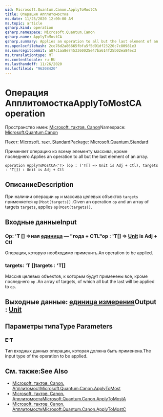 ```yaml
---
uid: Microsoft.Quantum.Canon.ApplyToMostCA
title: Операция Апплитомостка
ms.date: 11/25/2020 12:00:00 AM
ms.topic: article
qsharp.kind: operation
qsharp.namespace: Microsoft.Quantum.Canon
qsharp.name: ApplyToMostCA
qsharp.summary: Applies an operation to all but the last element of an array.
ms.openlocfilehash: 2ce76d2a86665fbfa5f5d91df23220c7c80981e3
ms.sourcegitcommit: a87c1aa8e7453360025e47ba614f25b02ea84ec3
ms.translationtype: MT
ms.contentlocale: ru-RU
ms.lasthandoff: 11/26/2020
ms.locfileid: "96208420"
---
```

# <a name="applytomostca-operation"></a><span data-ttu-id="a7862-102">Операция Апплитомостка</span><span class="sxs-lookup"><span data-stu-id="a7862-102">ApplyToMostCA operation</span></span>

<span data-ttu-id="a7862-103">Пространство имен: [Microsoft. тактов. Canon](xref:Microsoft.Quantum.Canon)</span><span class="sxs-lookup"><span data-stu-id="a7862-103">Namespace: [Microsoft.Quantum.Canon](xref:Microsoft.Quantum.Canon)</span></span>

<span data-ttu-id="a7862-104">Пакет: [Microsoft. такт. Standard](https://nuget.org/packages/Microsoft.Quantum.Standard)</span><span class="sxs-lookup"><span data-stu-id="a7862-104">Package: [Microsoft.Quantum.Standard](https://nuget.org/packages/Microsoft.Quantum.Standard)</span></span>


<span data-ttu-id="a7862-105">Применяет операцию ко всему элементу массива, кроме последнего.</span><span class="sxs-lookup"><span data-stu-id="a7862-105">Applies an operation to all but the last element of an array.</span></span>

```qsharp
operation ApplyToMostCA<'T> (op : ('T[] => Unit is Adj + Ctl), targets : 'T[]) : Unit is Adj + Ctl
```


## <a name="description"></a><span data-ttu-id="a7862-106">Описание</span><span class="sxs-lookup"><span data-stu-id="a7862-106">Description</span></span>

<span data-ttu-id="a7862-107">При наличии операции `op` и массива целевых объектов `targets` применяется `op(Most(targets))` .</span><span class="sxs-lookup"><span data-stu-id="a7862-107">Given an operation `op` and an array of targets `targets`, applies `op(Most(targets))`.</span></span>

## <a name="input"></a><span data-ttu-id="a7862-108">Входные данные</span><span class="sxs-lookup"><span data-stu-id="a7862-108">Input</span></span>

### <a name="op--t--unit--is-adj--ctl"></a><span data-ttu-id="a7862-109">Op: 'T [] =>ная [единица](xref:microsoft.quantum.lang-ref.unit)  — "года + CTL"</span><span class="sxs-lookup"><span data-stu-id="a7862-109">op : 'T[] => [Unit](xref:microsoft.quantum.lang-ref.unit)  is Adj + Ctl</span></span>

<span data-ttu-id="a7862-110">Операция, которую необходимо применить.</span><span class="sxs-lookup"><span data-stu-id="a7862-110">An operation to be applied.</span></span>


### <a name="targets--t"></a><span data-ttu-id="a7862-111">targets: 'T []</span><span class="sxs-lookup"><span data-stu-id="a7862-111">targets : 'T[]</span></span>

<span data-ttu-id="a7862-112">Массив целевых объектов, к которым будут применены все, кроме последнего `op` .</span><span class="sxs-lookup"><span data-stu-id="a7862-112">An array of targets, of which all but the last will be applied to `op`.</span></span>



## <a name="output--unit"></a><span data-ttu-id="a7862-113">Выходные данные: [единица измерения](xref:microsoft.quantum.lang-ref.unit)</span><span class="sxs-lookup"><span data-stu-id="a7862-113">Output : [Unit](xref:microsoft.quantum.lang-ref.unit)</span></span>



## <a name="type-parameters"></a><span data-ttu-id="a7862-114">Параметры типа</span><span class="sxs-lookup"><span data-stu-id="a7862-114">Type Parameters</span></span>

### <a name="t"></a><span data-ttu-id="a7862-115">Е</span><span class="sxs-lookup"><span data-stu-id="a7862-115">'T</span></span>

<span data-ttu-id="a7862-116">Тип входных данных операции, которая должна быть применена.</span><span class="sxs-lookup"><span data-stu-id="a7862-116">The input type of the operation to be applied.</span></span>

## <a name="see-also"></a><span data-ttu-id="a7862-117">См. также:</span><span class="sxs-lookup"><span data-stu-id="a7862-117">See Also</span></span>

- [<span data-ttu-id="a7862-118">Microsoft. тактов. Canon. Апплитомост</span><span class="sxs-lookup"><span data-stu-id="a7862-118">Microsoft.Quantum.Canon.ApplyToMost</span></span>](xref:Microsoft.Quantum.Canon.ApplyToMost)
- [<span data-ttu-id="a7862-119">Microsoft. тактов. Canon. Апплитомоста</span><span class="sxs-lookup"><span data-stu-id="a7862-119">Microsoft.Quantum.Canon.ApplyToMostA</span></span>](xref:Microsoft.Quantum.Canon.ApplyToMostA)
- [<span data-ttu-id="a7862-120">Microsoft. тактов. Canon. Апплитомостк</span><span class="sxs-lookup"><span data-stu-id="a7862-120">Microsoft.Quantum.Canon.ApplyToMostC</span></span>](xref:Microsoft.Quantum.Canon.ApplyToMostC)